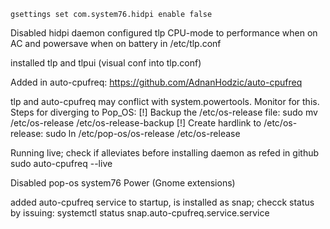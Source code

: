 ```
gsettings set com.system76.hidpi enable false
```
Disabled hidpi daemon 
configured tlp CPU-mode to performance when on AC and powersave when on battery in /etc/tlp.conf

installed tlp and tlpui (visual conf into tlp.conf)

Added in auto-cpufreq: https://github.com/AdnanHodzic/auto-cpufreq

tlp and auto-cpufreq may conflict with system.powertools. Monitor for this. 
Steps for diverging to Pop_OS: 
[!] Backup the /etc/os-release file:
sudo mv /etc/os-release /etc/os-release-backup
[!] Create hardlink to /etc/os-release:
sudo ln /etc/pop-os/os-release /etc/os-release

Running live; check if alleviates before installing daemon as refed in github 
sudo auto-cpufreq --live


Disabled pop-os system76 Power (Gnome extensions)


added auto-cpufreq service to startup, is installed as snap; checck status by issuing: 
systemctl status snap.auto-cpufreq.service.service
